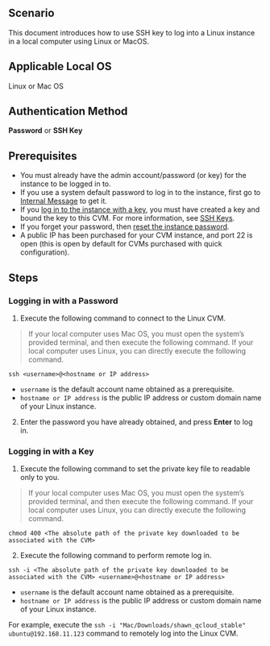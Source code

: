 ## Scenario

This document introduces how to use SSH key to log into a Linux instance in a local computer using Linux or MacOS.

## Applicable Local OS

Linux or Mac OS

## Authentication Method

**Password** or **SSH Key**

## Prerequisites
- You must already have the admin account/password (or key) for the instance to be logged in to.
 - If you use a system default password to log in to the instance, first go to [Internal Message](https://console.cloud.tencent.com/message) to get it.
 - If you [log in to the instance with a key](#LoginWithKey), you must have created a key and bound the key to this CVM. For more information, see [SSH Keys](http://intl.cloud.tencent.com/document/product/213/16691).
 - If you forget your password, then [reset the instance password](http://intl.cloud.tencent.com/document/product/213/16566).
- A public IP has been purchased for your CVM instance, and port 22 is open (this is open by default for CVMs purchased with quick configuration).

## Steps

### Logging in with a Password

1. Execute the following command to connect to the Linux CVM.
> If your local computer uses Mac OS, you must open the system’s provided terminal, and then execute the following command.
> If your local computer uses Linux, you can directly execute the following command.
>
```
ssh <username>@<hostname or IP address>
```
 - `username` is the default account name obtained as a prerequisite.
 - `hostname or IP address` is the public IP address or custom domain name of your Linux instance.
2. Enter the password you have already obtained, and press **Enter** to log in.

<span id="LoginWithKey"></span>
### Logging in with a Key

1. Execute the following command to set the private key file to readable only to you.
> If your local computer uses Mac OS, you must open the system’s provided terminal, and then execute the following command.
> If your local computer uses Linux, you can directly execute the following command.
>
```
chmod 400 <The absolute path of the private key downloaded to be associated with the CVM>
```
2. Execute the following command to perform remote log in.
```
ssh -i <The absolute path of the private key downloaded to be associated with the CVM> <username>@<hostname or IP address>
```
 - `username` is the default account name obtained as a prerequisite.
 - `hostname or IP address` is the public IP address or custom domain name of your Linux instance.

 For example, execute the `ssh -i "Mac/Downloads/shawn_qcloud_stable" ubuntu@192.168.11.123` command to remotely log into the Linux CVM.


